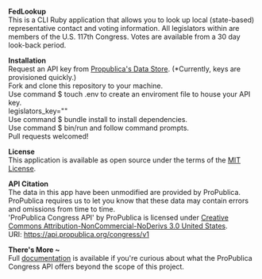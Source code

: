 <b>FedLookup</b><br>
This is a CLI Ruby application that allows you to look up local (state-based) representative contact and voting information. All legislators within are members of the U.S. 117th Congress. Votes are available from a 30 day look-back period.<br>

<b>Installation</b><br>
Request an API key from <a href="https://www.propublica.org/datastore/api/propublica-congress-api">Propublica's Data Store</a>. (*Currently, keys are provisioned quickly.)<br>
Fork and clone this repository to your machine.<br>
Use command $ touch .env to create an enviroment file to house your API key. <br>
    legislators_key="<YOUR API KEY HERE>"<br>
Use command $ bundle install to install dependencies.<br>
Use command $ bin/run and follow command prompts.<br>
Pull requests welcomed!<br>

<b>License</b><br>
This application is available as open source under the terms of the <a href="https://opensource.org/licenses/MIT">MIT License</a>.<br>

<b>API Citation</b><br>
The data in this app have been unmodified are provided by ProPublica.<br>
ProPublica requires us to let you know that these data may contain errors and omissions from time to time.<br>
'ProPublica Congress API' by ProPublica is licensed under <a href="https://creativecommons.org/licenses/by-nc-nd/3.0/legalcode">Creative Commons Attribution-NonCommercial-NoDerivs 3.0 United States</a>.<br>
URI: https://api.propublica.org/congress/v1<br>

<b>There's More ~</b><br>
Full <a href="https://projects.propublica.org/api-docs/congress-api/">documentation</a> is available if you're curious about what the ProPublica Congress API offers beyond the scope of this project.

